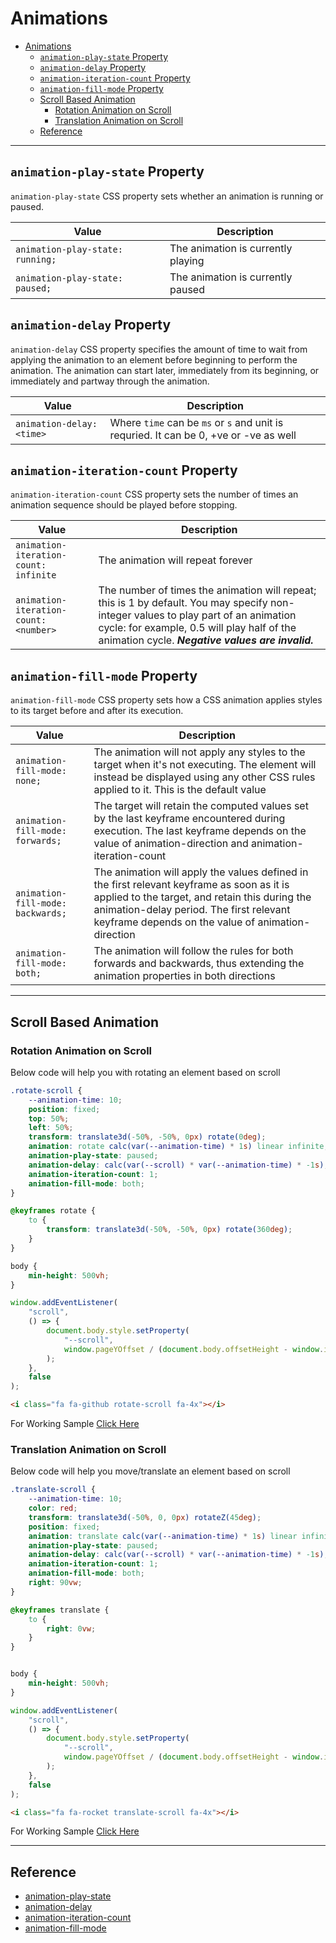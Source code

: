 # Animations

- [Animations](#animations)
  - [`animation-play-state` Property](#animation-play-state-property)
  - [`animation-delay` Property](#animation-delay-property)
  - [`animation-iteration-count` Property](#animation-iteration-count-property)
  - [`animation-fill-mode` Property](#animation-fill-mode-property)
  - [Scroll Based Animation](#scroll-based-animation)
    - [Rotation Animation on Scroll](#rotation-animation-on-scroll)
    - [Translation Animation on Scroll](#translation-animation-on-scroll)
  - [Reference](#reference)

---

## `animation-play-state` Property

`animation-play-state` CSS property sets whether an animation is running or paused.

|Value|Description|
|-|-|
|`animation-play-state: running;`|The animation is currently playing|
|`animation-play-state: paused;`|The animation is currently paused|

## `animation-delay` Property

`animation-delay` CSS property specifies the amount of time to wait from applying the animation to an element before beginning to perform the animation. The animation can start later, immediately from its beginning, or immediately and partway through the animation.

|Value|Description|
|-|-|
|`animation-delay: <time>`|Where `time` can be `ms` or `s` and unit is requried. It can be 0, +ve or -ve as well|

## `animation-iteration-count` Property

`animation-iteration-count` CSS property sets the number of times an animation sequence should be played before stopping.

|Value|Description|
|-|-|
|`animation-iteration-count: infinite`|The animation will repeat forever|
|`animation-iteration-count: <number>`|The number of times the animation will repeat; this is 1 by default. You may specify non-integer values to play part of an animation cycle: for example, 0.5 will play half of the animation cycle. ***Negative values are invalid.***|

## `animation-fill-mode` Property

`animation-fill-mode` CSS property sets how a CSS animation applies styles to its target before and after its execution.

|Value|Description|
|-|-|
|`animation-fill-mode: none;`|The animation will not apply any styles to the target when it's not executing. The element will instead be displayed using any other CSS rules applied to it. This is the default value|
|`animation-fill-mode: forwards;`|The target will retain the computed values set by the last keyframe encountered during execution. The last keyframe depends on the value of animation-direction and animation-iteration-count|
|`animation-fill-mode: backwards;`|The animation will apply the values defined in the first relevant keyframe as soon as it is applied to the target, and retain this during the animation-delay period. The first relevant keyframe depends on the value of animation-direction|
|`animation-fill-mode: both;`|The animation will follow the rules for both forwards and backwards, thus extending the animation properties in both directions|

---

## Scroll Based Animation

### Rotation Animation on Scroll

Below code will help you with rotating an element based on scroll

```css
.rotate-scroll {
    --animation-time: 10;
    position: fixed;
    top: 50%;
    left: 50%;
    transform: translate3d(-50%, -50%, 0px) rotate(0deg);
    animation: rotate calc(var(--animation-time) * 1s) linear infinite;
    animation-play-state: paused;
    animation-delay: calc(var(--scroll) * var(--animation-time) * -1s);
    animation-iteration-count: 1;
    animation-fill-mode: both;
}

@keyframes rotate {
    to {
        transform: translate3d(-50%, -50%, 0px) rotate(360deg);
    }
}

body {
    min-height: 500vh;
}
```

```js
window.addEventListener(
    "scroll",
    () => {
        document.body.style.setProperty(
            "--scroll",
            window.pageYOffset / (document.body.offsetHeight - window.innerHeight)
        );
    },
    false
);
```

```html
<i class="fa fa-github rotate-scroll fa-4x"></i>
```

For Working Sample [Click Here](06ScrollBasedAnimation/)

### Translation Animation on Scroll

Below code will help you move/translate an element based on scroll

```css
.translate-scroll {
    --animation-time: 10;
    color: red;
    transform: translate3d(-50%, 0, 0px) rotateZ(45deg);
    position: fixed;
    animation: translate calc(var(--animation-time) * 1s) linear infinite;
    animation-play-state: paused;
    animation-delay: calc(var(--scroll) * var(--animation-time) * -1s);
    animation-iteration-count: 1;
    animation-fill-mode: both;
    right: 90vw;
}

@keyframes translate {
    to {
        right: 0vw;
    }
}


body {
    min-height: 500vh;
}
```

```js
window.addEventListener(
    "scroll",
    () => {
        document.body.style.setProperty(
            "--scroll",
            window.pageYOffset / (document.body.offsetHeight - window.innerHeight)
        );
    },
    false
);
```

```html
<i class="fa fa-rocket translate-scroll fa-4x"></i>
```

For Working Sample [Click Here](06ScrollBasedAnimation/)

---

## Reference

- [animation-play-state](https://developer.mozilla.org/en-US/docs/Web/CSS/animation-play-state)
- [animation-delay](https://developer.mozilla.org/en-US/docs/Web/CSS/animation-delay)
- [animation-iteration-count](https://developer.mozilla.org/en-US/docs/Web/CSS/animation-iteration-count)
- [animation-fill-mode](https://developer.mozilla.org/en-US/docs/Web/CSS/animation-fill-mode)
